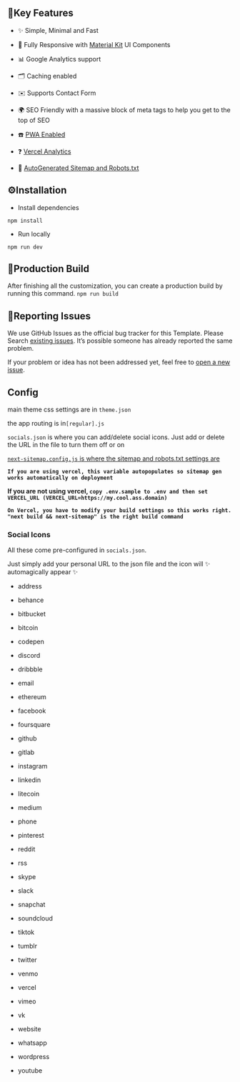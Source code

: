 
## 🔑Key Features

- ✨ Simple, Minimal and Fast

- 📱 Fully Responsive with [Material Kit](https://mui.com/) UI Components

- 📊 Google Analytics support

- 🗂️ Caching enabled

- ✉️ Supports Contact Form

- 🌍 SEO Friendly with a massive block of meta tags to help you get to the top of SEO

- ☎️ [PWA Enabled](https://developer.mozilla.org/en-US/docs/Web/Progressive_web_apps)

- ❓ [Vercel Analytics](https://vercel.com/analytics)

- 📝 [AutoGenerated Sitemap and Robots.txt](https:/www.npmjs.com/package/next-sitemap)

 

## ⚙️Installation

* Install dependencies

`npm install`

* Run locally

`npm run dev`


## 🔨Production Build

After finishing all the customization, you can create a production build by running this command.
`npm run build`

## 🐞Reporting Issues

We use GitHub Issues as the official bug tracker for this Template. Please Search [existing issues](https://github.com/themefisher/bigspring-light-nextjs/issues). It’s possible someone has already reported the same problem.


If your problem or idea has not been addressed yet, feel free to [open a new issue](https://github.com/themefisher/bigspring-light-nextjs/issues).

## Config

main theme css settings are in `theme.json`

the app routing is in`[regular].js` 

`socials.json` is where you can add/delete social icons. Just add or delete the URL in the file to turn them off or on

[`next-sitemap.config.js` is where the sitemap and robots.txt settings are](https:/www.npmjs.com/package/next-sitemap)

**`If you are using vercel, this variable autopopulates so sitemap gen works automatically on deployment`** 

**If you are not using vercel, `copy .env.sample to .env and then set VERCEL_URL (VERCEL_URL=https://my.cool.ass.domain)`**

**`On Vercel, you have to modify your build settings so this works right. "next build && next-sitemap" is the right build command`**

### Social Icons

All these come pre-configured in `socials.json`.

Just simply add your personal URL to the json file and the icon will ✨ automagically appear ✨

- address

- behance

- bitbucket

- bitcoin

- codepen

- discord

- dribbble

- email

- ethereum

- facebook

- foursquare

- github

- gitlab

- instagram

- linkedin

- litecoin

- medium

- phone

- pinterest

- reddit

- rss

- skype

- slack

- snapchat

- soundcloud

- tiktok

- tumblr

- twitter

- venmo

- vercel

- vimeo

- vk

- website

- whatsapp

- wordpress

- youtube